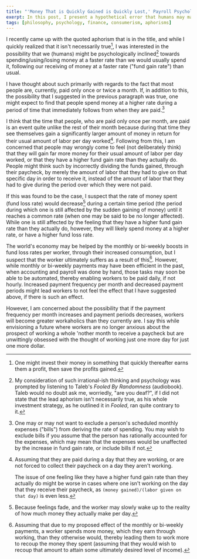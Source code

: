 ```yaml
---
title: "'Money That is Quickly Gained is Quickly Lost,' Payroll Psychology, and Consumerism"
exerpt: In this post, I present a hypothetical error that humans may make when they receive their monthly or bi-weekly paychecks and explore how the error might help the economy and cause workers to suffer.
tags: [philosophy, psychology, finance, consumerism, aphorisms]
---
```


I recently came up with the quoted aphorism that is in the title, and while I quickly realized that it isn't necessarily true[^1],
I was interested in the possibility that we (humans) might be psychologically inclined[^2] towards spending/using/losing money at a faster rate than we would usually spend it, following our receiving of money at a faster rate ("fund gain rate") than usual.

[^1]: One might invest their money in something that quickly thereafter earns them a profit, then save the profits gained.
[^2]: My consideration of such irrational-ish thinking and psychology was prompted by listening to Taleb's _Fooled By Randomness_ (audiobook). Taleb would no doubt ask me, worriedly, "are you deaf?", if I did not state that the lead aphorism isn't necessarily true, as his whole investment strategy, as he outlined it in _Fooled_, ran quite contrary to it.

I have thought about such primarily with regards to the fact that most people are, currently, paid only once or twice a month.
If, in addition to this, the possibility that I suggested in the previous paragraph was true, one might expect to find that people spend money at a higher rate during a period of time that immediately follows from when they are paid.[^billsExcluded]

[^billsExcluded]: One may or may not want to exclude a person's scheduled monthly expenses ("bills") from deriving the rate of spending. You may wish to exclude bills if you assume that the person has rationally accounted for the expenses, which may mean that the expenses would be unaffected by the increase in fund gain rate, or include bills if not.

I think that the time that people, who are paid only once per month, are paid is an event quite unlike the rest of their month because during that time they see themselves gain a significantly larger amount of money in return for their usual amount of labor per day worked[^comeIntoWorkAnyway].
Following from this, I am concerned that people may wrongly come to feel (not deliberately think) that they will gain far more money for their usual amount of labor per day worked,
or that they have a higher fund gain rate than they actually do.
People might think such by incorrectly dividing the funds gained, through their paycheck, by merely the amount of labor that they had to give on that specific day in order to receive it, instead of the amount of labor that they had to give during the period over which they were not paid.

[^comeIntoWorkAnyway]: Assuming that they are paid during a day that they are working, or are not forced to collect their paycheck on a day they aren't working.

	The issue of one feeling like they have a higher fund gain rate than they actually do might be worse in cases where one isn't working on the day that they receive their paycheck,
as `(money gained)/(labor given on that day)` is even less.

If this was found to be the case, I suspect that the rate of money spent (fund loss rate) would decrease[^feelingsFade] during a certain time period (the period during which one is still affected by the sudden gaining of money) until it reaches a common rate (when one may be said to be no longer affected).
While one is still affected by the feeling that they have a higher fund gain rate than they actually do, however, they will likely spend money at a higher rate, or have a higher fund loss rate.

[^feelingsFade]: Because feelings fade, and the worker may slowly wake up to the reality of how much money they actually make per day.

The world's economy may be helped by the monthly or bi-weekly boosts in fund loss rates per worker, through their increased consumption,
but I suspect that the worker ultimately suffers as a result of this[^lessMoneyMoreWork].
However, while monthly or bi-weekly payments may have been efficient in the past, when accounting and payroll was done by hand, those tasks may soon be able to be automated, thereby enabling workers to be paid daily, if not hourly.
Increased payment frequency per month and decreased payment periods might lead workers to not feel the effect that I have suggested above, if there is such an effect.

[^lessMoneyMoreWork]: Assuming that due to my proposed effect of the monthly or bi-weekly payments, a worker spends more money, which they earn through working, than they otherwise would, thereby leading them to work more to recoup the money they spent (assuming that they would wish to recoup that amount to attain some ultimately desired level of income).

However, I am concerned about the possibility that if the payment frequency per month increases and payment periods decreases, workers will become greater workaholics than they currently are.
I say this while envisioning a future where workers are no longer anxious about the prospect of working a whole 'nother month to receive a paycheck
but are unwittingly obsessed with the thought of working just one more day for just one more dollar.

